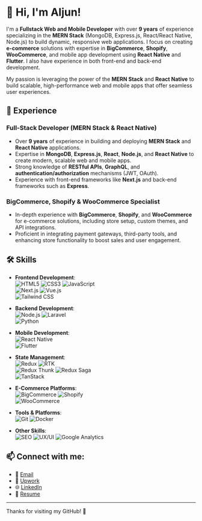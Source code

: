 # 👋 Hi, I'm Aljun!

I'm a **Fullstack Web and Mobile Developer** with over **9 years** of experience specializing in the **MERN Stack** (MongoDB, Express.js, React/React Native, Node.js) to build dynamic, responsive web applications. I focus on creating **e-commerce** solutions with expertise in **BigCommerce**, **Shopify**, **WooCommerce**, and mobile app development using **React Native** and **Flutter**. I also have experience in both front-end and back-end development.

My passion is leveraging the power of the **MERN Stack** and **React Native** to build scalable, high-performance web and mobile apps that offer seamless user experiences.

## 💼 Experience

### Full-Stack Developer (MERN Stack & React Native)
- Over **9 years** of experience in building and deploying **MERN Stack** and **React Native** applications.
- Expertise in **MongoDB**, **Express.js**, **React**, **Node.js**, and **React Native** to create modern, scalable web and mobile apps.
- Strong knowledge of **RESTful APIs**, **GraphQL**, and **authentication/authorization** mechanisms (JWT, OAuth).
- Experience with front-end frameworks like **Next.js** and back-end frameworks such as **Express**.
  
### BigCommerce, Shopify & WooCommerce Specialist
- In-depth experience with **BigCommerce**, **Shopify**, and **WooCommerce** for e-commerce solutions, including store setup, custom themes, and API integrations.
- Proficient in integrating payment gateways, third-party tools, and enhancing store functionality to boost sales and user engagement.

## 🛠️ Skills

- **Frontend Development**:  
  ![HTML5](https://img.shields.io/badge/-HTML5-orange) ![CSS3](https://img.shields.io/badge/-CSS3-blue) ![JavaScript](https://img.shields.io/badge/-JavaScript-yellow)  
  ![Next.js](https://img.shields.io/badge/-Next.js-black) ![Vue.js](https://img.shields.io/badge/-Vue.js-brightgreen)  
  ![Tailwind CSS](https://img.shields.io/badge/-Tailwind%20CSS-lightblue)

- **Backend Development**:  
  ![Node.js](https://img.shields.io/badge/-Node.js-green) ![Laravel](https://img.shields.io/badge/-Laravel-red)  
  ![Python](https://img.shields.io/badge/-Python-yellowgreen)

- **Mobile Development**:  
  ![React Native](https://img.shields.io/badge/-React%20Native-lightblue)  
  ![Flutter](https://img.shields.io/badge/-Flutter-blue)

- **State Management**:  
  ![Redux](https://img.shields.io/badge/-Redux-purple) ![RTK](https://img.shields.io/badge/-RTK-blue)  
  ![Redux Thunk](https://img.shields.io/badge/-Redux%20Thunk-red) ![Redux Saga](https://img.shields.io/badge/-Redux%20Saga-lightblue)  
  ![TanStack](https://img.shields.io/badge/-TanStack-lightgreen)

- **E-Commerce Platforms**:  
  ![BigCommerce](https://img.shields.io/badge/-BigCommerce-blueviolet) ![Shopify](https://img.shields.io/badge/-Shopify-green)  
  ![WooCommerce](https://img.shields.io/badge/-WooCommerce-blue)

- **Tools & Platforms**:  
  ![Git](https://img.shields.io/badge/-Git-black) ![Docker](https://img.shields.io/badge/-Docker-blue)

- **Other Skills**:  
  ![SEO](https://img.shields.io/badge/-SEO-red) ![UX/UI](https://img.shields.io/badge/-UX%2FUI-orange) ![Google Analytics](https://img.shields.io/badge/-Google%20Analytics-blue)

## 📫 Connect with me:
- 📧 [Email](mailto:aljun.bellen12@gmail.com)
- 💼 [Upwork](https://www.upwork.com/freelancers/~0115800f35fff0c20d)
- 🌐 [LinkedIn](https://www.linkedin.com/in/aljun-bellen-7733ab109/)
- 📄 [Resume](https://www.dropbox.com/scl/fi/qjvu17yfwze8r3kjib3w6/Aljun-Bellen-s-Resume.pdf)

---

Thanks for visiting my GitHub! 🚀
